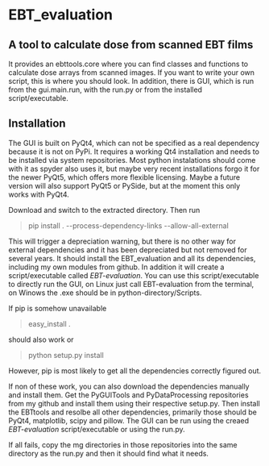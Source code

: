 # EBT_evaluation

## A tool to calculate dose from scanned EBT films

It provides an ebttools.core where you can find classes and functions to calculate dose arrays from scanned images.
If you want to write your own script, this is where you should look.
In addition, there is GUI, which is run from the gui.main.run, with the run.py or from the installed script/executable.

## Installation

The GUI is built on PyQt4, which can not be specified as a real dependency because it is not on PyPi.
It requires a working Qt4 installation and needs to be installed via system repositories.
Most python instalations should come with it as spyder also uses it, but maybe very recent installations forgo it for the newer PyQt5, which offers more flexible licensing.
Maybe a future version will also support PyQt5 or PySide, but at the moment this only works with PyQt4.

Download and switch to the extracted directory. Then run 
> pip install . --process-dependency-links --allow-all-external

This will trigger a depreciation warning, but there is no other way for external dependencies and it has been depreciated but not removed for several years.
It should install the EBT_evaluation and all its dependencies, including my own modules from github.
In addition it will create a script/executable called *EBT-evaluation*.
You can use this script/executable to directly run the GUI, on Linux just call EBT-evaluation from the terminal, on Winows the .exe should be in python-directory/Scripts.

If pip is somehow unavailable
> easy_install .

should also work or
> python setup.py install

However, pip is most likely to get all the dependencies correctly figured out.

If non of these work, you can also download the dependencies manually and install them.
Get the PyGUITools and PyDataProcessing repositories from my github and install them using their respective setup.py.
Then install the EBTtools and resolbe all other dependencies, primarily those should be PyQt4, matplotlib, scipy and pillow.
The GUI can be run using the creaed *EBT-evaluation* script/executable or using the run.py.

If all fails, copy the mg directories in those repositories into the same directory as the run.py and then it should find what it needs.
